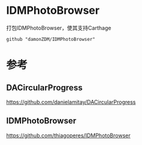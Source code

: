 # IDMPhotoBrowser
打包IDMPhotoBrowser，使其支持Carthage

```
github "damonZDM/IDMPhotoBrowser"
```

# 参考
## DACircularProgress
https://github.com/danielamitay/DACircularProgress
## IDMPhotoBrowser 
https://github.com/thiagoperes/IDMPhotoBrowser
